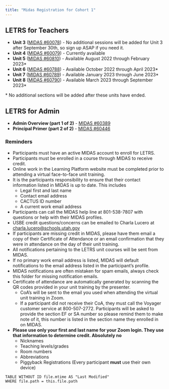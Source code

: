 ```yaml
---
title: "Midas Registration for Cohort 1"
---
```


## LETRS for Teachers

- **Unit 3** ([MIDAS #60078](https://usbe.midaseducation.com/professional-development/courses/course/60078?qQuery=60078&isUpcomingSectionsHidden=0)) - No additional sessions will be added for Unit 3 after September 30th, so sign up ASAP if you need it.
- **Unit 4** ([MIDAS #60079](https://usbe.midaseducation.com/professional-development/courses/course/60079?qQuery=60079&isUpcomingSectionsHidden=1)) - Currently available
- **Unit 5** ([MIDAS #60810](https://usbe.midaseducation.com/professional-development/courses/course/60810?qQuery=60810&isUpcomingSectionsHidden=1)) - Available August 2022 through February 2023*
- **Unit 6** ([MIDAS #60788](https://usbe.midaseducation.com/professional-development/courses/course/60788?qQuery=60788&isUpcomingSectionsHidden=1)) - Available October 2022 through April 2023*
- **Unit 7** ([MIDAS #60789](https://usbe.midaseducation.com/professional-development/courses/course/60789?qQuery=60789&isUpcomingSectionsHidden=1)) - Available January 2023 through June 2023*
- **Unit 8** ([MIDAS #60790](https://usbe.midaseducation.com/professional-development/courses/course/60790?qQuery=60790&isUpcomingSectionsHidden=1)) - Available March 2023 through September 2023*

\* No additional sections will be added after these units have ended.

## LETRS for Admin

- **Admin Overview (part 1 of 2)** - [MIDAS #60389](https://usbe.midaseducation.com/professional-development/courses/course/60389?qQuery=60389&isUpcomingSectionsHidden=0)
- **Principal Primer (part 2 of 2)** - [MIDAS #60446](https://usbe.midaseducation.com/professional-development/courses/course/60446?qQuery=60446&isUpcomingSectionsHidden=1)

### Reminders

- Participants must have an active MIDAS account to enroll for LETRS.
- Participants must be enrolled in a course through MIDAS to receive credit.
- Online work in the Learning Platform website must be completed prior to attending a virtual face-to-face unit training.
- It is the participants responsibility to ensure that their contact information listed in MIDAS is up to date.  This includes
	- Legal first and last name
	- Contact email address
	- CACTUS ID number
	- A current work email address
- Participants can call the MIDAS help line at 801-538-7807 with questions or help with their MIDAS profiles.
- USBE credit questions/concerns can be emailed to Charla Lucero at charla.lucero@schools.utah.gov
- If participants are missing credit in MIDAS, please have them email a copy of their Certificate of Attendance or an email confirmation that they were in attendance on the day of their unit training.
- All notifications pertaining to the LETRS unit courses will be sent from MIDAS.
- If no primary work email address is listed, MIDAS will default notifications to the email address listed in the participant’s profile.
- MIDAS notifications are often mistaken for spam emails, always check this folder for missing notification emails.
- Certificate of attendance are automatically generated by scanning the QR codes provided in your unit training by the presenter.
	- CoA’s will be sent to the email you used when attending the virtual unit training in Zoom.
	- If a participant did not receive their CoA, they must call the Voyager customer service at 800-507-2772.  Participants will be asked to provide the section EF or SA number so please remind them to make note of it, this number is listed in the section name they enrolled in on MIDAS.
- **Please use only your first and last name for your Zoom login.  They use that information to determine credit.  Absolutely no**
	- Nicknames
	- Teaching levels/grades
	- Room numbers
	- Abbreviations
	- Piggyback Registrations (Every participant **must** use their own device)

```dataview
TABLE WITHOUT ID file.mtime AS "Last Modified"
WHERE file.path = this.file.path
```